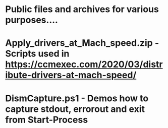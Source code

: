# Public files and archives for various purposes....
# Apply_drivers_at_Mach_speed.zip - Scripts used in https://ccmexec.com/2020/03/distribute-drivers-at-mach-speed/

# DismCapture.ps1 - Demos how to capture stdout, errorout and exit from Start-Process
